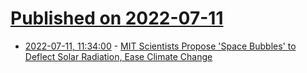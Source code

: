 # [Published on 2022-07-11](index.md)

* [2022-07-11, 11:34:00](https://news.slashdot.org/story/22/07/11/0146202/mit-scientists-propose-space-bubbles-to-deflect-solar-radiation-ease-climate-change?utm_source=rss1.0mainlinkanon&utm_medium=feed) - [MIT Scientists Propose 'Space Bubbles' to Deflect Solar Radiation, Ease Climate Change](https://news.slashdot.org/story/22/07/11/0146202/mit-scientists-propose-space-bubbles-to-deflect-solar-radiation-ease-climate-change?utm_source=rss1.0mainlinkanon&utm_medium=feed)
